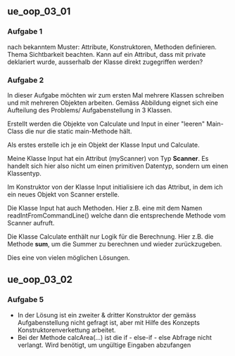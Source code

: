 ## ue_oop_03_01
### Aufgabe 1
nach bekanntem Muster: Attribute, Konstruktoren, Methoden definieren. Thema Sichtbarkeit beachten. Kann auf ein Attribut, dass mit private deklariert wurde, ausserhalb der Klasse direkt zugegriffen werden?

### Aufgabe 2
In dieser Aufgabe möchten wir zum ersten Mal mehrere Klassen schreiben und mit mehreren Objekten arbeiten. Gemäss Abbildung eignet sich eine Aufteilung des Problems/ Aufgabenstellung in 3 Klassen.

Erstellt werden die Objekte von Calculate und Input in einer "leeren" Main-Class die nur die static main-Methode hält.

Als erstes erstelle ich je ein Objekt der Klasse Input und Calculate.

Meine Klasse Input hat ein Attribut (myScanner) von Typ **Scanner**. Es handelt sich hier also nicht um einen primitiven Datentyp, sondern um einen Klassentyp.

Im Konstruktor von der Klasse Input initialisiere ich das Attribut, in dem ich ein neues Objekt von Scanner erstelle.

Die Klasse Input hat auch Methoden. Hier z.B. eine mit dem Namen readIntFromCommandLine() welche dann die entsprechende Methode vom Scanner aufruft.

Die Klasse Calculate enthält nur Logik für die Berechnung. Hier z.B. die Methode **sum**, um die Summer zu berechnen und wieder zurückzugeben.

Dies eine von vielen möglichen Lösungen. 

## ue_oop_03_02
### Aufgabe 5
- In der Lösung ist ein zweiter & dritter Konstruktor der gemäss Aufgabenstellung nicht gefragt ist, aber mit Hilfe des Konzepts Konstruktorenverkettung arbeitet.
- Bei der Methode calcArea(...) ist die if - else-if - else Abfrage nicht verlangt. Wird benötigt, um ungültige Eingaben abzufangen